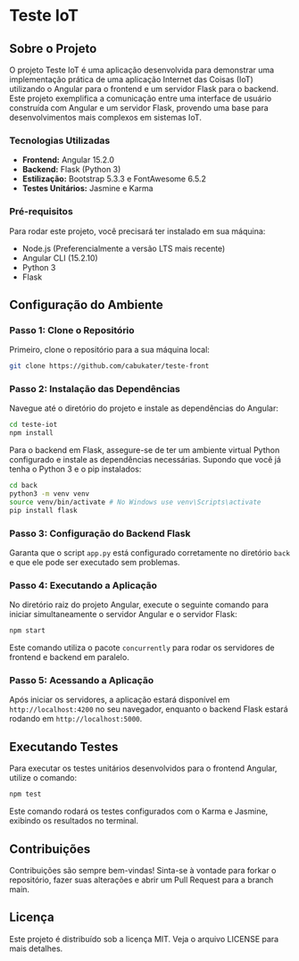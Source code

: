 # Teste IoT

## Sobre o Projeto

O projeto Teste IoT é uma aplicação desenvolvida para demonstrar uma implementação prática de uma aplicação Internet das Coisas (IoT) utilizando o Angular para o frontend e um servidor Flask para o backend. Este projeto exemplifica a comunicação entre uma interface de usuário construída com Angular e um servidor Flask, provendo uma base para desenvolvimentos mais complexos em sistemas IoT.

### Tecnologias Utilizadas

- **Frontend:** Angular 15.2.0
- **Backend:** Flask (Python 3)
- **Estilização:** Bootstrap 5.3.3 e FontAwesome 6.5.2
- **Testes Unitários:** Jasmine e Karma

### Pré-requisitos

Para rodar este projeto, você precisará ter instalado em sua máquina:

- Node.js (Preferencialmente a versão LTS mais recente)
- Angular CLI (15.2.10)
- Python 3
- Flask

## Configuração do Ambiente

### Passo 1: Clone o Repositório

Primeiro, clone o repositório para a sua máquina local:

```bash
git clone https://github.com/cabukater/teste-front

```

### Passo 2: Instalação das Dependências

Navegue até o diretório do projeto e instale as dependências do Angular:

```bash
cd teste-iot
npm install
```

Para o backend em Flask, assegure-se de ter um ambiente virtual Python configurado e instale as dependências necessárias. Supondo que você já tenha o Python 3 e o pip instalados:

```bash
cd back
python3 -m venv venv
source venv/bin/activate # No Windows use venv\Scripts\activate
pip install flask
```

### Passo 3: Configuração do Backend Flask

Garanta que o script `app.py` está configurado corretamente no diretório `back` e que ele pode ser executado sem problemas.

### Passo 4: Executando a Aplicação

No diretório raiz do projeto Angular, execute o seguinte comando para iniciar simultaneamente o servidor Angular e o servidor Flask:

```bash
npm start
```

Este comando utiliza o pacote `concurrently` para rodar os servidores de frontend e backend em paralelo.

### Passo 5: Acessando a Aplicação

Após iniciar os servidores, a aplicação estará disponível em `http://localhost:4200` no seu navegador, enquanto o backend Flask estará rodando em `http://localhost:5000`.

## Executando Testes

Para executar os testes unitários desenvolvidos para o frontend Angular, utilize o comando:

```bash
npm test
```

Este comando rodará os testes configurados com o Karma e Jasmine, exibindo os resultados no terminal.

## Contribuições

Contribuições são sempre bem-vindas! Sinta-se à vontade para forkar o repositório, fazer suas alterações e abrir um Pull Request para a branch main.

## Licença

Este projeto é distribuído sob a licença MIT. Veja o arquivo LICENSE para mais detalhes.
